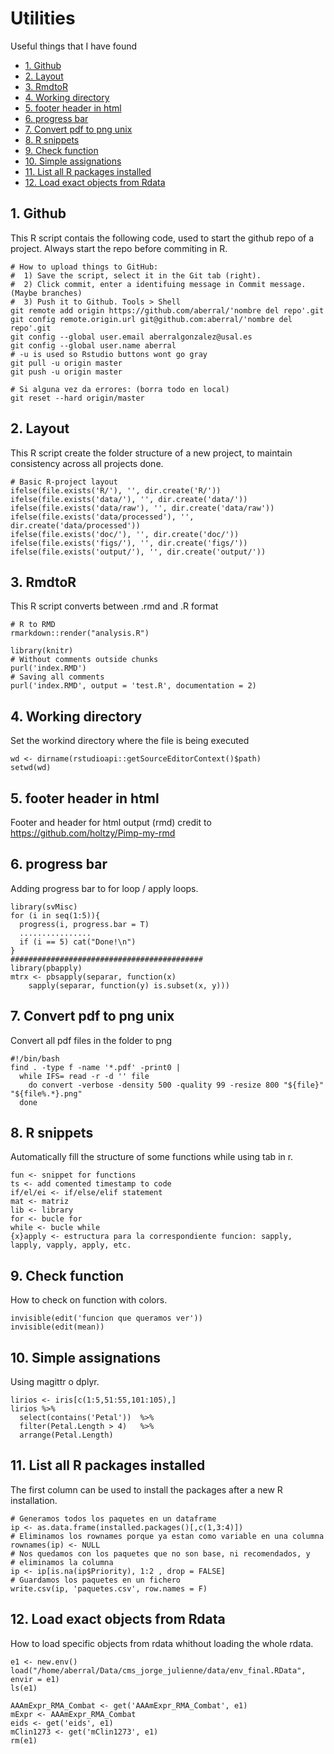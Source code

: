 # Utilities
Useful things that I have found
<!-- TOC depthFrom:2 -->

- [1. Github](#1-github)
- [2. Layout](#2-layout)
- [3. RmdtoR](#3-rmdtor)
- [4. Working directory](#4-working-directory)
- [5. footer header in html](#5-footer-header-in-html)
- [6. progress bar](#6-progress-bar)
- [7. Convert pdf to png unix](#7-convert-pdf-to-png-unix)
- [8. R snippets](#8-r-snippets)
- [9. Check function](#9-check-function)
- [10. Simple assignations](#10-simple-assignations)
- [11. List all R packages installed](#11-list-all-r-packages-installed)
- [12. Load exact objects from Rdata](#12-load-exact-objects-from-rdata)

<!-- /TOC -->



## 1. Github
This R script contais the following code, used to start the github repo of a project. 
 Always start the repo before commiting in R.
  ```{bash}
  # How to upload things to GitHub:
  #  1) Save the script, select it in the Git tab (right).
  #  2) Click commit, enter a identifuing message in Commit message. (Maybe branches)
  #  3) Push it to Github. Tools > Shell
  git remote add origin https://github.com/aberral/'nombre del repo'.git
  git config remote.origin.url git@github.com:aberral/'nombre del repo'.git
  git config --global user.email aberralgonzalez@usal.es
  git config --global user.name aberral
  # -u is used so Rstudio buttons wont go gray
  git pull -u origin master
  git push -u origin master

  # Si alguna vez da errores: (borra todo en local)
  git reset --hard origin/master
  ```
  
 ## 2. Layout
 This R script create the folder structure of a new project, to maintain consistency across 
 all projects done.
 ```{r}
 # Basic R-project layout
 ifelse(file.exists('R/'), '', dir.create('R/'))
 ifelse(file.exists('data/'), '', dir.create('data/'))
 ifelse(file.exists('data/raw'), '', dir.create('data/raw'))
 ifelse(file.exists('data/processed'), '', dir.create('data/processed'))
 ifelse(file.exists('doc/'), '', dir.create('doc/'))
 ifelse(file.exists('figs/'), '', dir.create('figs/'))
 ifelse(file.exists('output/'), '', dir.create('output/'))
 ```

 ## 3. RmdtoR
 This R script converts between .rmd and .R format
 ```{R}
 # R to RMD
 rmarkdown::render("analysis.R")

 library(knitr)
 # Without comments outside chunks
 purl('index.RMD')
 # Saving all comments
 purl('index.RMD', output = 'test.R', documentation = 2)
  ```

## 4. Working directory
Set the workind directory where the file is being executed
```{R}
wd <- dirname(rstudioapi::getSourceEditorContext()$path)
setwd(wd)
```
## 5. footer header in html
Footer and header for html output (rmd) credit to https://github.com/holtzy/Pimp-my-rmd

## 6. progress bar
Adding progress bar  to for loop / apply loops.
```{R}
library(svMisc)
for (i in seq(1:5)){
  progress(i, progress.bar = T)
  ................
  if (i == 5) cat("Done!\n")
}
###########################################
library(pbapply)      
mtrx <- pbsapply(separar, function(x) 
    sapply(separar, function(y) is.subset(x, y)))
```

## 7. Convert pdf to png unix
Convert all pdf files in the folder to png
```{bash}
#!/bin/bash
find . -type f -name '*.pdf' -print0 |
  while IFS= read -r -d '' file
    do convert -verbose -density 500 -quality 99 -resize 800 "${file}" "${file%.*}.png"
  done
```
## 8. R snippets
Automatically fill the structure of some functions while using tab in r.
  ```{R}
  fun <- snippet for functions
  ts <- add comented timestamp to code
  if/el/ei <- if/else/elif statement
  mat <- matriz
  lib <- library
  for <- bucle for
  while <- bucle while
  {x}apply <- estructura para la correspondiente funcion: sapply, lapply, vapply, apply, etc.
  ```
## 9. Check function
How to check on function with colors.
```{R}
invisible(edit('funcion que queramos ver'))
invisible(edit(mean))
```

## 10. Simple assignations
Using magittr o dplyr.
```{R}
lirios <- iris[c(1:5,51:55,101:105),]
lirios %>%
  select(contains('Petal'))  %>%
  filter(Petal.Length > 4)   %>%
  arrange(Petal.Length) 
```

## 11. List all R packages installed
The first column can be used to install the packages after a new R installation.
```{R}
# Generamos todos los paquetes en un dataframe
ip <- as.data.frame(installed.packages()[,c(1,3:4)])
# Eliminamos los rownames porque ya estan como variable en una columna
rownames(ip) <- NULL
# Nos quedamos con los paquetes que no son base, ni recomendados, y
# eliminamos la columna
ip <- ip[is.na(ip$Priority), 1:2 , drop = FALSE]
# Guardamos los paquetes en un fichero
write.csv(ip, 'paquetes.csv', row.names = F)
```
## 12. Load exact objects from Rdata
How to load specific objects from rdata whithout loading the whole rdata.
```{R}
e1 <- new.env()
load("/home/aberral/Data/cms_jorge_julienne/data/env_final.RData", envir = e1)
ls(e1)

AAAmExpr_RMA_Combat <- get('AAAmExpr_RMA_Combat', e1)
mExpr <- AAAmExpr_RMA_Combat
eids <- get('eids', e1)
mClin1273 <- get('mClin1273', e1)
rm(e1)
```
